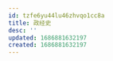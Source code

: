 ```yaml
---
id: tzfe6yu44lu46zhvqo1cc8a
title: 政经史
desc: ''
updated: 1686881632197
created: 1686881632197
---
```

